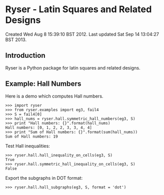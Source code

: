 Ryser - Latin Squares and Related Designs
=========================================

Created Wed Aug  8 15:39:10 BST 2012. Last updated Sat Sep 14 13:04:27 BST 2013.

Introduction
------------

Ryser is a Python package for latin squares and related designs.

Example: Hall Numbers
---------------------

Here is a demo which computes Hall numbers.

    >>> import ryser
    >>> from ryser.examples import eg3, fail4
    >>> S = fail4[0]
    >>> hall_nums = ryser.hall.symmetric_hall_numbers(eg3, S)
    >>> print "Hall numbers: {}".format(hall_nums)
    Hall numbers: [0, 1, 2, 2, 3, 3, 4, 4]
    >>> print "Sum of Hall numbers: {}".format(sum(hall_nums))
    Sum of Hall numbers: 19

Test Hall inequalities:

    >>> ryser.hall.hall_inequality_on_cells(eg3, S)
    True
    >>> ryser.hall.symmetric_hall_inequality_on_cells(eg3, S)
    False

Export the subgraphs in DOT format:

    >>> ryser.hall.hall_subgraphs(eg3, S, format = 'dot')

